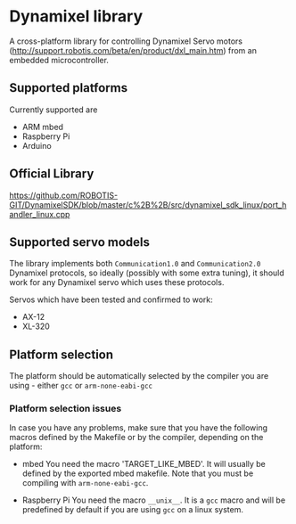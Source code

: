 # Dynamixel library

A cross-platform library for controlling Dynamixel Servo motors (http://support.robotis.com/beta/en/product/dxl_main.htm) 
from an embedded microcontroller.

## Supported platforms
Currently supported are 
- ARM mbed
- Raspberry Pi
- Arduino

## Official Library
https://github.com/ROBOTIS-GIT/DynamixelSDK/blob/master/c%2B%2B/src/dynamixel_sdk_linux/port_handler_linux.cpp


## Supported servo models

The library implements both `Communication1.0` and `Communication2.0` Dynamixel protocols, so ideally (possibly with some extra tuning),
it should work for any Dynamixel servo which uses these protocols.

Servos which have been tested and confirmed to work:
- AX-12
- XL-320

## Platform selection

The platform should be automatically selected by the compiler you are using - either `gcc` or `arm-none-eabi-gcc`

### Platform selection issues
In case you have any problems, make sure that you have the following macros defined by the Makefile or by the compiler, depending on the platform:

- mbed
You need the macro 'TARGET_LIKE_MBED'. It will usually be defined by the exported mbed makefile. Note that you must be compiling with `arm-none-eabi-gcc`.

- Raspberry Pi
You need the macro `__unix__`. It is a `gcc` macro and will be predefined by default if you are using `gcc` on a linux system.

